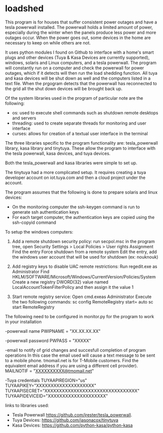 # loadshed

This program is for houses that suffer consistent power outages and have a tesla powerwall installed. The powerwall holds a limited amount of power, especially during the winter when the panels produce less power and more outages occur. When the power goes out, some devices in the home are necessary to keep on while others are not. 

It uses python modules I found on Github to interface with a home's smart plugs and other devices (Tuya & Kasa Devices are currently supported), windows, solaris and Linux computers, and a tesla powerwall. The program will constantly run on a computer and check the powerwall for power outages, which if it detects will then run the load shedding function. All tuya and kasa devices will be shut down as well and the computers listed in a text file. When the prgogram detects that the powerwall has reconnected to the grid all the shut down devices will be brought back up. 

Of the system libraries used in the program of particular note are the following:
 - os: used to execute shell commands such as shutdown remote desktops and servers
 - threading: used to create separate threads for monitoring and user interface
 - curses: allows for creation of a textual user interface in the terminal

The three libraries specific to the program functionality are: tesla_powerwall library, kasa library and tinytuya. These allow the program to interface with the tesla powerwall, kasa devices, and tuya devices. 

Both the tesla_powerwall and kasa libraries were simple to set up. 

The tinytuya had a more complicated setup. It requires creating a tuya developer account on iot.tuya.com and then a cloud project under the account.

The program assumes that the following is done to prepare solaris and linux devices:
 - On the monitoring computer the ssh-keygen command is run to generate ssh authentication keys
 - For each  target computer, the authentication keys are copied using the ssh-copyid command
 
To setup the windows computers:

1) Add a remote shutdown security policy:
run secpol.msc
in the program tree, open Security Settings > Local Policies > User rights Assignment
Find the entry Force shutdown from a remote system
Edit the entry, add the windows user account that will be used for shutdown (ex: nouknouk)

2) Add registry keys to disable UAC remote restrictions:
Run regedit.exe as Administrator
Find HKLM/SOFTWARE/Microsoft/Windows/CurrentVersion/Policies/System
Create a new registry DWORD(32) value named LocalAccountTokenFilterPolicy and then assign it the value 1

3) Start remote registry service:
Open cmd.exeas Administrator
Execute the two following commands:
sc config RemoteRegistry start= auto
sc start RemoteRegistry

The following need to be configured in monitor.py for the program to work in your installation 

-powerwall name 
PWIPNAME = "XX.XX.XX.XX"

-powerwall password
PWPASS = "XXXXX"

-email to notify of grid changes and succesfull completion of program operations
In this case the email used will cause a text message to be sent to a mobile phone. 
tmomail.net is for T-Mobile customers. Find the equivalent email address if you are using a different cell provider).  
MAILNOTIF = "XXXXXXXXXX@tmomail.net"

-Tuya  credentials
TUYAAPIREGION="us"
TUYAAPIKEY="XXXXXXXXXXXXXXXXXXXX"
TUYAAPISECRET="XXXXXXXXXXXXXXXXXXXXXXXXXXXXXXXX"
TUYAAPIDEVICEID="XXXXXXXXXXXXXXXXXXXX"


links to libraries used:
 - Tesla Powerwall https://github.com/jrester/tesla_powerwall.
 - Tuya Devices: https://github.com/jasonacox/tinytuya
 - Kasa Devices: https://github.com/python-kasa/python-kasa
